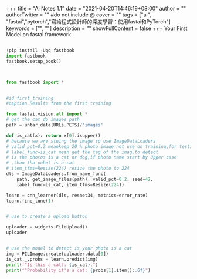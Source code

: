 +++
title = "Ai Notes 1.1"
date = "2021-04-20T14:46:19+08:00"
author = ""
authorTwitter = "" #do not include @
cover = ""
tags = ["ai", "fastai","pytorch","寫給程式設計師的深度學習：使用fastai和PyTorch"]
keywords = ["", ""]
description = ""
showFullContent = false
+++
Your First Model on fastai framework

```python

!pip install -Uqq fastbook
import fastbook
fastbook.setup_book()



from fastbook import *


#id first_training
#caption Results from the first training

from fastai.vision.all import *
# get the cat do images path
path = untar_data(URLs.PETS)/'images'

def is_cat(x): return x[0].isupper()
# because we are stuing the image so use ImageDataLoaders
# valid_pct=0.2 meankeep 20 % photo image not use on training,for testing
# label_func=is_cat mean get the tag of the imag,to detect
# is the photos is a cat or dog,if photo name start by Upper case
# ,than tha pohot is a cat
# item_tfms=Resize(224) resize the photo to 224
dls = ImageDataLoaders.from_name_func(
    path, get_image_files(path), valid_pct=0.2, seed=42,
    label_func=is_cat, item_tfms=Resize(224))

learn = cnn_learner(dls, resnet34, metrics=error_rate)
learn.fine_tune(1)


# use to create a upload button

uploader = widgets.FileUpload()
uploader


# use the model to detect is your photo is a cat
img = PILImage.create(uploader.data[0])
is_cat,_,probs = learn.predict(img)
print(f"Is this a cat?: {is_cat}.")
print(f"Probability it's a cat: {probs[1].item():.6f}")
```

